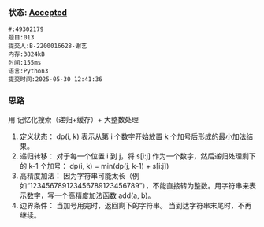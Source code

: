 ### 状态: [Accepted](http://dsbpython.openjudge.cn/dspythonbook/solution/49302179/)
```
#:49302179
题目:013
提交人:B-2200016628-谢艺
内存:3824kB
时间:155ms
语言:Python3
提交时间:2025-05-30 12:41:36
```
### 思路
用 记忆化搜索（递归+缓存）+ 大整数处理
1. 定义状态：
dp(i, k) 表示从第 i 个数字开始放置 k 个加号后形成的最小加法结果。
2. 递归转移：
对于每一个位置 i 到 j，将 s[i:j] 作为一个数字，然后递归处理剩下的 k-1 个加号：
dp(i, k) = min(dp(j, k-1) + s[i:j])
3. 高精度加法：
因为字符串可能太长（例如“123456789123456789123456789”），不能直接转为整数。用字符串来表示数字，写一个高精度加法函数 add(a, b)。
4. 边界条件：
当加号用完时，返回剩下的字符串。
当到达字符串末尾时，不再继续。